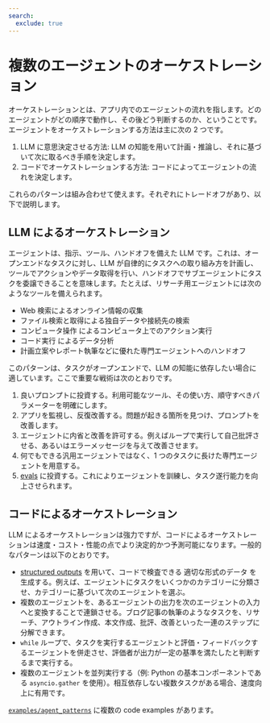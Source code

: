```yaml
---
search:
  exclude: true
---
```

# 複数のエージェントのオーケストレーション

オーケストレーションとは、アプリ内でのエージェントの流れを指します。どのエージェントがどの順序で動作し、その後どう判断するのか、ということです。エージェントをオーケストレーションする方法は主に次の 2 つです。

1. LLM に意思決定させる方法: LLM の知能を用いて計画・推論し、それに基づいて次に取るべき手順を決定します。
2. コードでオーケストレーションする方法: コードによってエージェントの流れを決定します。

これらのパターンは組み合わせて使えます。それぞれにトレードオフがあり、以下で説明します。

## LLM によるオーケストレーション

エージェントは、指示、ツール、ハンドオフを備えた LLM です。これは、オープンエンドなタスクに対し、LLM が自律的にタスクへの取り組み方を計画し、ツールでアクションやデータ取得を行い、ハンドオフでサブエージェントにタスクを委譲できることを意味します。たとえば、リサーチ用エージェントには次のようなツールを備えられます。

- Web 検索によるオンライン情報の収集
- ファイル検索と取得による独自データや接続先の検索
- コンピュータ操作 によるコンピュータ上でのアクション実行
- コード実行 によるデータ分析
- 計画立案やレポート執筆などに優れた専門エージェントへのハンドオフ

このパターンは、タスクがオープンエンドで、LLM の知能に依存したい場合に適しています。ここで重要な戦術は次のとおりです。

1. 良いプロンプトに投資する。利用可能なツール、その使い方、順守すべきパラメーターを明確にします。
2. アプリを監視し、反復改善する。問題が起きる箇所を見つけ、プロンプトを改善します。
3. エージェントに内省と改善を許可する。例えばループで実行して自己批評させる、あるいはエラーメッセージを与えて改善させます。
4. 何でもできる汎用エージェントではなく、1 つのタスクに長けた専門エージェントを用意する。
5. [evals](https://platform.openai.com/docs/guides/evals) に投資する。これによりエージェントを訓練し、タスク遂行能力を向上させられます。

## コードによるオーケストレーション

LLM によるオーケストレーションは強力ですが、コードによるオーケストレーションは速度・コスト・性能の点でより決定的かつ予測可能になります。一般的なパターンは以下のとおりです。

- [structured outputs](https://platform.openai.com/docs/guides/structured-outputs) を用いて、コードで検査できる 適切な形式のデータ を生成する。例えば、エージェントにタスクをいくつかのカテゴリーに分類させ、カテゴリーに基づいて次のエージェントを選ぶ。
- 複数のエージェントを、あるエージェントの出力を次のエージェントの入力へと変換することで連鎖させる。ブログ記事の執筆のようなタスクを、リサーチ、アウトライン作成、本文作成、批評、改善といった一連のステップに分解できます。
- `while` ループで、タスクを実行するエージェントと評価・フィードバックするエージェントを併走させ、評価者が出力が一定の基準を満たしたと判断するまで実行する。
- 複数のエージェントを並列実行する（例: Python の基本コンポーネントである `asyncio.gather` を使用）。相互依存しない複数タスクがある場合、速度向上に有用です。

[`examples/agent_patterns`](https://github.com/openai/openai-agents-python/tree/main/examples/agent_patterns) に複数の code examples があります。